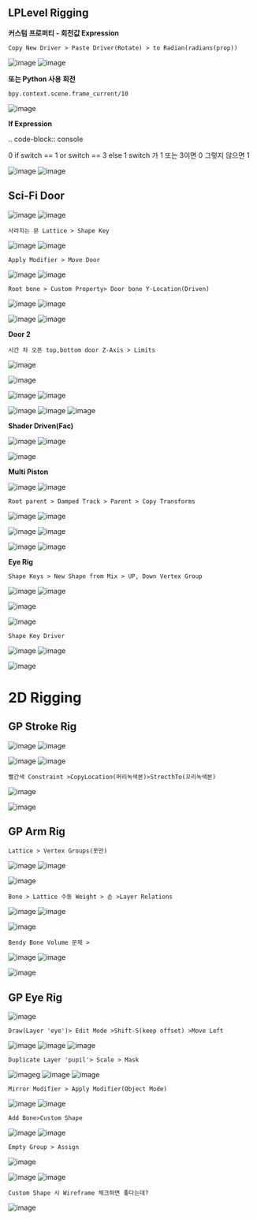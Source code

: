 LPLevel Rigging
---------------

**커스텀 프로퍼티 - 회전값 Expression**

``Copy New Driver > Paste Driver(Rotate) > to Radian(radians(prop))`` 

![image](https://user-images.githubusercontent.com/30430227/161925933-d7cbf67c-0a12-449b-95ae-298750baa68c.png)
![image](https://user-images.githubusercontent.com/30430227/161926179-6717b206-60de-412e-b2f5-5b7f1af2b283.png)

**또는 Python 사용 회전**

``bpy.context.scene.frame_current/10``

![image](https://user-images.githubusercontent.com/30430227/162128564-cb397160-0cae-4283-9758-707285d972c5.png)

**If Expression**

.. code-block:: console 

 0 if switch == 1 or switch == 3 else 1
 switch 가 1 또는 3이면 0 그렇지 않으면 1
 
![image](https://user-images.githubusercontent.com/30430227/162124508-c6f53a30-e953-4c6c-9b30-78dc573cc521.png)
![image](https://user-images.githubusercontent.com/30430227/162124324-193e9849-a6f4-4228-9190-e3cb55a77b7c.png)


Sci-Fi Door
------------

![image](https://user-images.githubusercontent.com/30430227/162122820-8eca7cf7-51e9-444f-a91b-594712058e3a.png)
![image](https://user-images.githubusercontent.com/30430227/162122927-bb807f9b-0dc9-442d-b578-1b224cb8cb60.png)

``사라지는 문 Lattice > Shape Key``

![image](https://user-images.githubusercontent.com/30430227/162110119-48d13a4f-059d-40a7-bf82-9a251054b112.png)
![image](https://user-images.githubusercontent.com/30430227/162110201-09b5d205-0ffd-4ad7-b1a9-7b772d5860be.png)

``Apply Modifier > Move Door``

![image](https://user-images.githubusercontent.com/30430227/162110305-3790d235-ac7c-4040-8373-858e75b97b28.png)
![image](https://user-images.githubusercontent.com/30430227/162110331-cf2c51d8-6d8a-4893-92d1-e2761f71afb1.png)

``Root bone > Custom Property> Door bone Y-Location(Driven)``

![image](https://user-images.githubusercontent.com/30430227/162117579-ad2ad113-06d0-4182-b442-96bfa9aca303.png)
![image](https://user-images.githubusercontent.com/30430227/162117635-43e564ac-10df-44c8-ad11-0364f57bdb04.png)

![image](https://user-images.githubusercontent.com/30430227/162117651-57667de3-3dd9-4822-826c-56358c7b04d7.png)
![image](https://user-images.githubusercontent.com/30430227/162117994-2c9679a9-9207-4086-b2cd-cea2665816dd.png)

**Door 2**

``시간 차 오픈 top,bottom door Z-Axis > Limits``

![image](https://user-images.githubusercontent.com/30430227/162120234-0b63497e-161f-4ea5-a8ac-d9f6c7ed1a06.png)

![image](https://user-images.githubusercontent.com/30430227/162120669-e533e9cc-dece-42ae-98b9-b45d8e56a8fe.png)

![image](https://user-images.githubusercontent.com/30430227/162121468-9759067a-2b09-4da9-892f-54ee692b5990.png)
![image](https://user-images.githubusercontent.com/30430227/162121537-0f8c9ed3-590a-4594-82e5-cbcbb5f6c80e.png)

![image](https://user-images.githubusercontent.com/30430227/162121703-94450114-a3ee-4662-9472-d1f94da0fa8c.png)
![image](https://user-images.githubusercontent.com/30430227/162121575-16c49428-87fc-4874-9b5c-c9fdf7c5cdc1.png)
![image](https://user-images.githubusercontent.com/30430227/162121676-f8b5f5cd-27e8-45b3-a210-8d7f25de9104.png)

**Shader Driven(Fac)**

![image](https://user-images.githubusercontent.com/30430227/162122688-d99d9b58-adbe-4ab7-978a-804343bebcfc.png)
![image](https://user-images.githubusercontent.com/30430227/162122702-020993fc-b15b-4ae7-91d4-029301a507aa.png)

![image](https://user-images.githubusercontent.com/30430227/162122655-f21a7710-65fe-4700-86d2-75159a09f408.png)

**Multi Piston**

![image](https://user-images.githubusercontent.com/30430227/162127861-6278b54a-11eb-4f05-ba84-770518d6bec3.png)
![image](https://user-images.githubusercontent.com/30430227/162127896-732480b5-4351-422b-836b-7cba08c185f5.png)


``Root parent > Damped Track > Parent > Copy Transforms``
 
![image](https://user-images.githubusercontent.com/30430227/162126459-ae8d6100-1ae0-4f63-98f8-02e244c6cb86.png)
![image](https://user-images.githubusercontent.com/30430227/162126833-e942e6df-8a29-44b6-9f80-295c0cff3609.png)

![image](https://user-images.githubusercontent.com/30430227/162127010-73f2a175-ed70-4de3-bcbb-249e6cccd58b.png)
![image](https://user-images.githubusercontent.com/30430227/162127064-34615542-2652-4c5a-878d-fa2fd5c9f3cc.png)

![image](https://user-images.githubusercontent.com/30430227/162127776-0f59dee5-be73-4609-80c5-dc0e4bc0406e.png)
![image](https://user-images.githubusercontent.com/30430227/162127820-d8e96374-895b-42f0-b3a7-fac3d9846ba4.png)

**Eye Rig**

``Shape Keys > New Shape from Mix > UP, Down Vertex Group``

![image](https://user-images.githubusercontent.com/30430227/162130749-6cae8b83-8297-42f2-81bd-a63294bc0f3e.png)
![image](https://user-images.githubusercontent.com/30430227/162130968-24341306-3f78-4ac8-8b57-14c7afd52824.png)

![image](https://user-images.githubusercontent.com/30430227/162131228-a5e66046-beee-4025-b336-fa128f4b0ce6.png)

![image](https://user-images.githubusercontent.com/30430227/162131357-23fb2a5e-8bd7-4f2d-b048-d0d5620425a3.png)

``Shape Key Driver``

![image](https://user-images.githubusercontent.com/30430227/162131964-e5b5d387-e310-4348-b5da-101b6dbfc716.png)
![image](https://user-images.githubusercontent.com/30430227/162131854-6a80143a-3e6d-45ba-a38a-0522c6d8b532.png)

![image](https://user-images.githubusercontent.com/30430227/162131824-3139d7b0-d5ff-4ce7-aeeb-24d92ed957f5.png)


2D Rigging
============

GP Stroke Rig
--------------

![image](https://user-images.githubusercontent.com/30430227/162156967-d8732522-5cad-4f3e-b9af-25aa4e69b84d.png)
![image](https://user-images.githubusercontent.com/30430227/162157109-a4769a6f-6e70-40cc-9e33-b21074536e6a.png)

![image](https://user-images.githubusercontent.com/30430227/162157306-99cefd75-6375-4e40-a8dc-3399e56beb30.png)
![image](https://user-images.githubusercontent.com/30430227/162157184-bdc9d0a3-0ffb-4c82-8177-b4dc6fc13f5d.png)

``빨간색 Constraint >CopyLocation(머리녹색본)>StrecthTo(꼬리녹색본)``

![image](https://user-images.githubusercontent.com/30430227/162158178-9e775f03-bd98-45fb-92bc-c7120d681b01.png)

![image](https://user-images.githubusercontent.com/30430227/162157393-9befd063-9a14-4b12-8960-da99db92054c.png)


GP Arm Rig
-----------

``Lattice > Vertex Groups(옷만)``

![image](https://user-images.githubusercontent.com/30430227/162162036-8258b52c-856b-49d8-a21c-f5c0b177a326.png)
![image](https://user-images.githubusercontent.com/30430227/162165904-c43e6849-24d7-4747-a016-4bfc3ed012ef.png)

![image](https://user-images.githubusercontent.com/30430227/162166003-2f6135bc-9873-4861-9319-94225b8a1794.png)

``Bone > Lattice 수동 Weight > 손 >Layer Relations``

![image](https://user-images.githubusercontent.com/30430227/162167480-24b97bb4-fcba-457b-aaf9-b823ee77ed88.png)
![image](https://user-images.githubusercontent.com/30430227/162167518-322168a6-25d2-4921-abd3-48c1d092e32f.png)

![image](https://user-images.githubusercontent.com/30430227/162167805-b89891ff-be73-448e-998f-30930ae5a33f.png)

``Bendy Bone Volume 문제 > ``

![image](https://user-images.githubusercontent.com/30430227/162168173-276f4cfc-c985-4904-bf7b-31f0949bb072.png)
![image](https://user-images.githubusercontent.com/30430227/162168453-d644d647-0388-4d81-bf49-5f55780ccd2f.png)

![image](https://user-images.githubusercontent.com/30430227/162168420-24c4f934-0569-481a-935d-22ce243481d7.png)

GP Eye Rig
-------------

![image](https://user-images.githubusercontent.com/30430227/162350899-141908dc-8f0c-4b47-bdb4-c1eec3e6f5cb.png)

``Draw(Layer 'eye')> Edit Mode >Shift-S(keep offset) >Move Left``

![image](https://user-images.githubusercontent.com/30430227/162345028-932e3e76-6256-4155-981f-9fe07a778913.png)
![image](https://user-images.githubusercontent.com/30430227/162345078-3642a457-df7b-45a1-bc37-2cd8d7d4ba2f.png)
![image](https://user-images.githubusercontent.com/30430227/162345311-2effc0b1-d5e8-416a-b666-1cf76c9efaba.png)

``Duplicate Layer 'pupil'> Scale > Mask``

![image](https://user-images.githubusercontent.com/30430227/162345775-e6c6ed29-78c0-4067-9548-df35662fc9b0.png)g
![image](https://user-images.githubusercontent.com/30430227/162345525-4fc5fd92-d677-449e-9a33-b70c2e04aedb.png)
![image](https://user-images.githubusercontent.com/30430227/162345840-07c1ae0d-f8e3-4d3a-af35-4361441fe6e3.png)

``Mirror Modifier > Apply Modifier(Object Mode)``

![image](https://user-images.githubusercontent.com/30430227/162346024-2a031bfc-e4fe-42b1-89d5-2ab62120e197.png)
![image](https://user-images.githubusercontent.com/30430227/162346046-98636fae-4232-438d-8d9b-96e7636aee0c.png)

``Add Bone>Custom Shape``

![image](https://user-images.githubusercontent.com/30430227/162349202-1a145241-0e06-4470-a869-20b9048d36d2.png)
![image](https://user-images.githubusercontent.com/30430227/162349422-38760980-112d-4567-b77f-ccf245c6d0bf.png)

``Empty Group > Assign``

![image](https://user-images.githubusercontent.com/30430227/162349503-9f41e304-9a72-4707-a502-283153b09635.png)

![image](https://user-images.githubusercontent.com/30430227/162349790-355c84f2-fc0e-4fa6-a365-1a155f8fec4a.png)
![image](https://user-images.githubusercontent.com/30430227/162349830-acb43379-8a1f-4c8c-b83b-12b75df28e95.png)

``Custom Shape 시 Wireframe 체크하면 좋다는데?``

![image](https://user-images.githubusercontent.com/30430227/162350855-18a2c508-d0d4-4e2d-a369-925355391ffc.png)



